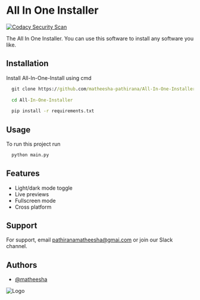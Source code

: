 
# All In One Installer

[![Codacy Security Scan](https://github.com/matheesha-pathirana/All-In-One-Installer/actions/workflows/codacy.yml/badge.svg)](https://github.com/matheesha-pathirana/All-In-One-Installer/actions/workflows/codacy.yml)

The All In One Installer. You can use this software to install any software you like.


## Installation

Install All-In-One-Install using cmd

```cmd
  git clone https://github.com/matheesha-pathirana/All-In-One-Installer.git
  
  cd All-In-One-Installer
  
  pip install -r requirements.txt
```
    
## Usage

To run this project run

```cmd
  python main.py
```


## Features

- Light/dark mode toggle
- Live previews
- Fullscreen mode
- Cross platform


## Support

For support, email pathiranamatheesha@gmai.com or join our Slack channel.


## Authors

- [@matheesha](https://www.github.com/matheesha-pathirana)


![Logo](https://encrypted-tbn0.gstatic.com/images?q=tbn:ANd9GcQeshAqBefj4-buYml9rU5SdnHN_wDOUtSdniVJq_qya_S0k-b76zwwSM6OStVWxhofANQ&usqp=CAU)

